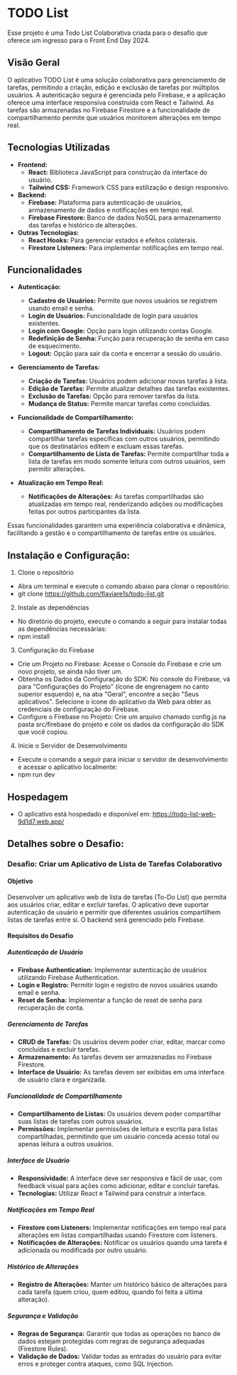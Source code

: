 # TODO List

Esse projeto é uma Todo List Colaborativa criada para o desafio que oferece um ingresso para o Front End Day 2024.


## **Visão Geral**

O aplicativo TODO List é uma solução colaborativa para gerenciamento de tarefas, permitindo a criação, edição e exclusão de tarefas por múltiplos usuários. A autenticação segura é gerenciada pelo Firebase, e a aplicação oferece uma interface responsiva construída com React e Tailwind. As tarefas são armazenadas no Firebase Firestore e a funcionalidade de compartilhamento permite que usuários monitorem alterações em tempo real.


## **Tecnologias Utilizadas**

- **Frontend:**
  - **React:** Biblioteca JavaScript para construção da interface do usuário.
  - **Tailwind CSS:** Framework CSS para estilização e design responsivo.
- **Backend:**
  - **Firebase:** Plataforma para autenticação de usuários, armazenamento de dados e notificações em tempo real.
  - **Firebase Firestore:** Banco de dados NoSQL para armazenamento das tarefas e histórico de alterações.
- **Outras Tecnologias:**
  - **React Hooks:** Para gerenciar estados e efeitos colaterais.
  - **Firestore Listeners:** Para implementar notificações em tempo real.


## **Funcionalidades**

- **Autenticação:**
  - **Cadastro de Usuários:** Permite que novos usuários se registrem usando email e senha.
  - **Login de Usuários:** Funcionalidade de login para usuários existentes.
  - **Login com Google:** Opção para login utilizando contas Google.
  - **Redefinição de Senha:** Função para recuperação de senha em caso de esquecimento.
  - **Logout:** Opção para sair da conta e encerrar a sessão do usuário.

- **Gerenciamento de Tarefas:**
  - **Criação de Tarefas:** Usuários podem adicionar novas tarefas à lista.
  - **Edição de Tarefas:** Permite atualizar detalhes das tarefas existentes.
  - **Exclusão de Tarefas:** Opção para remover tarefas da lista.
  - **Mudança de Status:** Permite marcar tarefas como concluídas.

- **Funcionalidade de Compartilhamento:**
  - **Compartilhamento de Tarefas Individuais:** Usuários podem compartilhar tarefas específicas com outros usuários, permitindo que os destinatários editem e excluam essas tarefas.
  - **Compartilhamento de Lista de Tarefas:** Permite compartilhar toda a lista de tarefas em modo somente leitura com outros usuários, sem permitir alterações.

- **Atualização em Tempo Real:**
  - **Notificações de Alterações:** As tarefas compartilhadas são atualizadas em tempo real, renderizando adições ou modificações feitas por outros participantes da lista.

Essas funcionalidades garantem uma experiência colaborativa e dinâmica, facilitando a gestão e o compartilhamento de tarefas entre os usuários.


## Instalação e Configuração:

1. Clone o repositório
  - Abra um terminal e execute o comando abaixo para clonar o repositório:
  - git clone https://github.com/flaviare1s/todo-list.git

2. Instale as dependências
  - No diretório do projeto, execute o comando a seguir para instalar todas as dependências necessárias:
  - npm install

3. Configuração do Firebase
  - Crie um Projeto no Firebase: Acesse o Console do Firebase e crie um novo projeto, se ainda não tiver um.
  - Obtenha os Dados da Configuração do SDK: No console do Firebase, vá para "Configurações do Projeto" (ícone de engrenagem no canto superior esquerdo) e, na aba "Geral", encontre a seção "Seus aplicativos". Selecione o ícone do aplicativo da Web para obter as credenciais de configuração do Firebase.
  - Configure o Firebase no Projeto: Crie um arquivo chamado config.js na pasta src/firebase do projeto e cole os dados da configuração do SDK que você copiou.

4. Inicie o Servidor de Desenvolvimento
  - Execute o comando a seguir para iniciar o servidor de desenvolvimento e acessar o aplicativo localmente:
  - npm run dev


## **Hospedagem**
  - O aplicativo está hospedado e disponível em: https://todo-list-web-9d1d7.web.app/




## Detalhes sobre o Desafio:
### **Desafio: Criar um Aplicativo de Lista de Tarefas Colaborativo**

#### **Objetivo**

Desenvolver um aplicativo web de lista de tarefas (To-Do List) que permita aos usuários criar, editar e excluir tarefas. O aplicativo deve suportar autenticação de usuário e permitir que diferentes usuários compartilhem listas de tarefas entre si. O backend será gerenciado pelo Firebase.

#### **Requisitos do Desafio**

##### **Autenticação de Usuário**

- **Firebase Authentication:** Implementar autenticação de usuários utilizando Firebase Authentication.
- **Login e Registro:** Permitir login e registro de novos usuários usando email e senha.
- **Reset de Senha:** Implementar a função de reset de senha para recuperação de conta.

##### **Gerenciamento de Tarefas**

- **CRUD de Tarefas:** Os usuários devem poder criar, editar, marcar como concluídas e excluir tarefas.
- **Armazenamento:** As tarefas devem ser armazenadas no Firebase Firestore.
- **Interface de Usuário:** As tarefas devem ser exibidas em uma interface de usuário clara e organizada.

##### **Funcionalidade de Compartilhamento**

- **Compartilhamento de Listas:** Os usuários devem poder compartilhar suas listas de tarefas com outros usuários.
- **Permissões:** Implementar permissões de leitura e escrita para listas compartilhadas, permitindo que um usuário conceda acesso total ou apenas leitura a outros usuários.

##### **Interface de Usuário**

- **Responsividade:** A interface deve ser responsiva e fácil de usar, com feedback visual para ações como adicionar, editar e concluir tarefas.
- **Tecnologias:** Utilizar React e Tailwind para construir a interface.

##### **Notificações em Tempo Real**

- **Firestore com Listeners:** Implementar notificações em tempo real para alterações em listas compartilhadas usando Firestore com listeners.
- **Notificações de Alterações:** Notificar os usuários quando uma tarefa é adicionada ou modificada por outro usuário.

##### **Histórico de Alterações**

- **Registro de Alterações:** Manter um histórico básico de alterações para cada tarefa (quem criou, quem editou, quando foi feita a última alteração).

##### **Segurança e Validação**

- **Regras de Segurança:** Garantir que todas as operações no banco de dados estejam protegidas com regras de segurança adequadas (Firestore Rules).
- **Validação de Dados:** Validar todas as entradas do usuário para evitar erros e proteger contra ataques, como SQL Injection.
